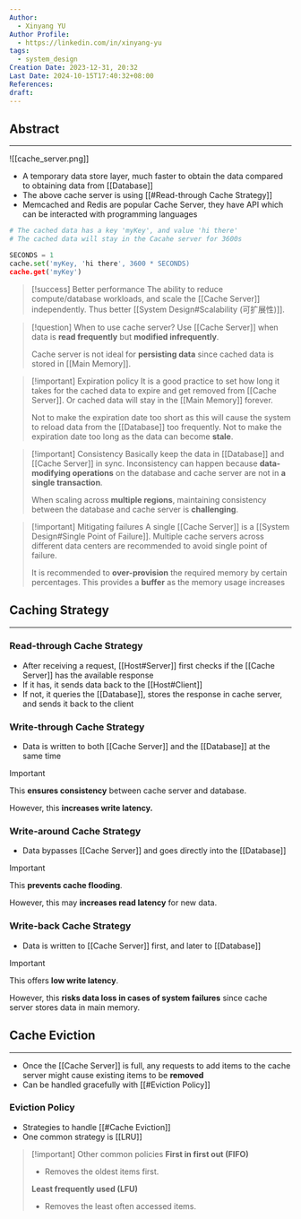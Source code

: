 ```yaml
---
Author:
  - Xinyang YU
Author Profile:
  - https://linkedin.com/in/xinyang-yu
tags:
  - system_design
Creation Date: 2023-12-31, 20:32
Last Date: 2024-10-15T17:40:32+08:00
References: 
draft: 
---
```

## Abstract
---
![[cache_server.png]]
- A temporary data store layer, much faster to obtain the data compared to obtaining data from [[Database]]
- The above cache server is using [[#Read-through Cache Strategy]]
- Memcached and Redis are popular Cache Server, they have API which can be interacted with programming languages
```python
# The cached data has a key 'myKey', and value 'hi there'
# The cached data will stay in the Cacahe server for 3600s

SECONDS = 1
cache.set('myKey, 'hi there', 3600 * SECONDS)
cache.get('myKey')
```

>[!success] Better performance
> The ability to reduce compute/database workloads, and scale the [[Cache Server]] independently. Thus better [[System Design#Scalability (可扩展性)]].

>[!question] When to use cache server?
> Use [[Cache Server]] when data is **read frequently** but **modified infrequently**.
> 
> Cache server is not ideal for **persisting data** since cached data is stored in [[Main Memory]].

>[!important] Expiration policy
> It is a good practice to set how long it takes for the cached data to expire and get removed from [[Cache Server]]. Or cached data will stay in the [[Main Memory]] forever.
> 
> Not to make the expiration date too short as this will cause the system to reload data from the [[Database]] too frequently. Not to make the expiration date too long as the data can become **stale**.

>[!important] Consistency
> Basically keep the data in [[Database]] and [[Cache Server]] in sync. Inconsistency can happen because **data-modifying operations** on the database and cache server are not in **a single transaction**.
> 
> When scaling across **multiple regions**, maintaining consistency between the database and cache server is **challenging**.

>[!important] Mitigating failures
> A single [[Cache Server]] is a [[System Design#Single Point of Failure]]. Multiple cache servers across different data centers are recommended to avoid single point of failure.
> 
> It is recommended to **over-provision** the required memory by certain percentages. This provides a **buffer** as the memory usage increases




## Caching Strategy
---
### Read-through Cache Strategy
- After receiving a request, [[Host#Server]] first checks if the [[Cache Server]] has the available response
- If it has, it sends data back to the [[Host#Client]]
- If not, it queries the [[Database]], stores the response in cache server, and sends it back to the client

### Write-through Cache Strategy
- Data is written to both [[Cache Server]] and the [[Database]] at the same time

>[!important]
> This **ensures consistency** between cache server and database.
>
> However, this **increases write latency.**

### Write-around Cache Strategy
- Data bypasses [[Cache Server]] and goes directly into the [[Database]]

>[!important]
> This **prevents cache flooding**.
> 
> However, this may **increases read latency** for new data.

### Write-back Cache Strategy
- Data is written to [[Cache Server]] first, and later to [[Database]]

>[!important]
> This offers **low write latency**.
> 
> However, this **risks data loss in cases of system failures** since cache server stores data in main memory.


## Cache Eviction
---
- Once the [[Cache Server]] is full, any requests to add items to the cache server might cause existing items to be **removed**
- Can be handled gracefully with [[#Eviction Policy]]

### Eviction Policy
- Strategies to handle [[#Cache Eviction]]
- One common strategy is [[LRU]]

>[!important] Other common policies
> **First in first out (FIFO)**
> - Removes the oldest items first.
>   
> **Least frequently used (LFU)**
> - Removes the least often accessed items.